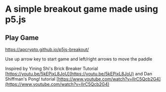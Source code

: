 # A simple breakout game made using p5.js

## Play Game
https://apcrypto.github.io/p5js-breakout/

Use up arrow key to start game and left/right arrows to move the paddle

Inspired by Yining Shi's Brick Breaker Tutorial [https://youtu.be/5kEPixL8JoU](https://youtu.be/5kEPixL8JoU) and Dan Shiffman's Pong! tutorial [https://www.youtube.com/watch?v=IIrC5Qcb2G4](https://www.youtube.com/watch?v=IIrC5Qcb2G4)
